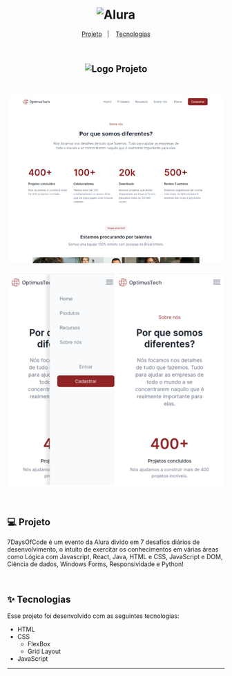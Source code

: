 <h1 align="center">
  <img alt="Alura" title="Alura" src="./LogoAlura.png" width="220px" />
</h1>

<p align="center">
  <a href="#-projeto">Projeto</a>&nbsp;&nbsp;&nbsp;|&nbsp;&nbsp;&nbsp;
  <a href="#-tecnologias">Tecnologias</a>
 </p>

<br>

<h2 align="center"><img alt="Logo Projeto" title="7DaysOfCode" src="./LogoProjeto.png"></h2>

<br>

<p align="center">
  <img alt="Landing Page" src="./PrintPage.png">
</p>

<p align="center">
  <img alt="Landing Page" src="./PageMobile.png">
</p>

<br>

## 💻 Projeto

7DaysOfCode é um evento da Alura divido em 7 desafios diários de desenvolvimento, o intuito de exercitar os conhecimentos em várias áreas como Lógica com Javascript, React, Java, HTML e CSS, JavaScript e DOM, Ciência de dados, Windows Forms, Responsividade e Python!

<br>

## ✨ Tecnologias

Esse projeto foi desenvolvido com as seguintes tecnologias:

- HTML
- CSS
  - FlexBox
  - Grid Layout
- JavaScript

---
